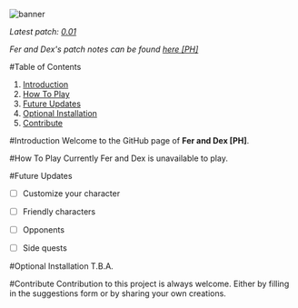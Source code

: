 ![banner](http://i.imgur.com/GthzNtS.png "Banner PH")

*Latest patch: [0.01](https://github.com/LazarusArms/PROJECT4)*

*Fer and Dex's patch notes can be found [here [PH]](https://github.com/LazarusArms/PROJECT4)*

#Table of Contents
1. [Introduction](#Introduction)
2. [How To Play](#How-To-Play)
3. [Future Updates](#Future-Updates)
4. [Optional Installation](#Optional-Installation)
5. [Contribute](#Contribute)


#Introduction
Welcome to the GitHub page of **Fer and Dex [PH]**.

#How To Play
Currently Fer and Dex is unavailable to play.

#Future Updates
- [ ] Customize your character
- [ ] Friendly characters
- [ ] Opponents
- [ ] Side quests


#Optional Installation
T.B.A.

#Contribute
Contribution to this project is always welcome. Either by filling in the suggestions form or by sharing your own creations.

